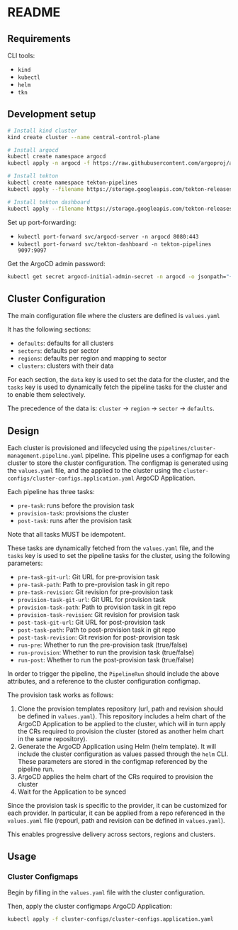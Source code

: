 # README

## Requirements

CLI tools:
- `kind`
- `kubectl`
- `helm`
- `tkn`

## Development setup

```bash
# Install kind cluster
kind create cluster --name central-control-plane

# Install argocd
kubectl create namespace argocd
kubectl apply -n argocd -f https://raw.githubusercontent.com/argoproj/argo-cd/stable/manifests/install.yaml

# Install tekton
kubectl create namespace tekton-pipelines
kubectl apply --filename https://storage.googleapis.com/tekton-releases/pipeline/latest/release.yaml

# Install tekton dashboard
kubectl apply --filename https://storage.googleapis.com/tekton-releases/dashboard/latest/release-full.yaml
```

Set up port-forwarding:
- `kubectl port-forward svc/argocd-server -n argocd 8080:443`
- `kubectl port-forward svc/tekton-dashboard -n tekton-pipelines 9097:9097`

Get the ArgoCD admin password:
```bash
kubectl get secret argocd-initial-admin-secret -n argocd -o jsonpath="{.data.password}" | base64 -d
```

## Cluster Configuration

The main configuration file where the clusters are defined is `values.yaml`

It has the following sections:
- `defaults`: defaults for all clusters
- `sectors`: defaults per sector
- `regions`: defaults per region and mapping to sector
- `clusters`: clusters with their data

For each section, the `data` key is used to set the data for the cluster, and the `tasks` key is used to dynamically fetch the pipeline tasks for the cluster and to enable them selectively.

The precedence of the data is: `cluster` -> `region` -> `sector` -> `defaults`.

## Design

Each cluster is provisioned and lifecycled using the `pipelines/cluster-management.pipeline.yaml` pipeline. This pipeline uses a configmap for each cluster to store the cluster configuration. The configmap is generated using the `values.yaml` file, and the applied to the cluster using the `cluster-configs/cluster-configs.application.yaml` ArgoCD Application.

Each pipeline has three tasks:
- `pre-task`: runs before the provision task
- `provision-task`: provisions the cluster
- `post-task`: runs after the provision task

Note that all tasks MUST be idempotent.

These tasks are dynamically fetched from the `values.yaml` file, and the `tasks` key is used to set the pipeline tasks for the cluster, using the following parameters:
- `pre-task-git-url`: Git URL for pre-provision task
- `pre-task-path`: Path to pre-provision task in git repo
- `pre-task-revision`: Git revision for pre-provision task
- `provision-task-git-url`: Git URL for provision task
- `provision-task-path`: Path to provision task in git repo
- `provision-task-revision`: Git revision for provision task
- `post-task-git-url`: Git URL for post-provision task
- `post-task-path`: Path to post-provision task in git repo
- `post-task-revision`: Git revision for post-provision task
- `run-pre`: Whether to run the pre-provision task (true/false)
- `run-provision`: Whether to run the provision task (true/false)
- `run-post`: Whether to run the post-provision task (true/false)

In order to trigger the pipeline, the `PipelineRun` should include the above attributes, and a reference to the cluster configuration configmap.

The provision task works as follows:
1. Clone the provision templates repository (url, path and revision should be defined in `values.yaml`). This repository includes a helm chart of the ArgoCD Application to be applied to the cluster, which will in turn apply the CRs required to provision the cluster (stored as another helm chart in the same repository).
2. Generate the ArgoCD Application using Helm (helm template). It will include the cluster configuration as values passed through the `helm` CLI. These parameters are stored in the configmap referenced by the pipeline run.
3. ArgoCD applies the helm chart of the CRs required to provision the cluster
4. Wait for the Application to be synced

Since the provision task is specific to the provider, it can be customized for each provider. In particular, it can be applied from a repo referenced in the `values.yaml` file (repourl, path and revision can be defined in `values.yaml`).

This enables progressive delivery across sectors, regions and clusters.

## Usage

### Cluster Configmaps

Begin by filling in the `values.yaml` file with the cluster configuration.

Then, apply the cluster configmaps ArgoCD Application:

```bash
kubectl apply -f cluster-configs/cluster-configs.application.yaml
```

